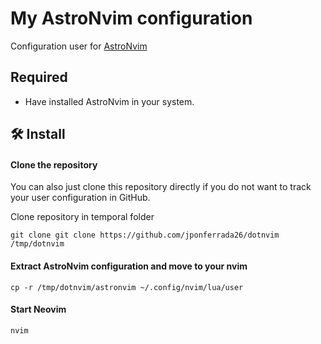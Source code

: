 # My AstroNvim configuration

Configuration user for [AstroNvim](https://github.com/AstroNvim/AstroNvim)

## Required
* Have installed AstroNvim in your system.

## 🛠️ Install

#### Clone the repository
You can also just clone this repository directly if you do not want to track your user configuration in GitHub.

Clone repository in temporal folder
```shell
git clone git clone https://github.com/jponferrada26/dotnvim /tmp/dotnvim
```

#### Extract AstroNvim configuration and move to your nvim
```shell
cp -r /tmp/dotnvim/astronvim ~/.config/nvim/lua/user
```

#### Start Neovim

```shell
nvim
```
